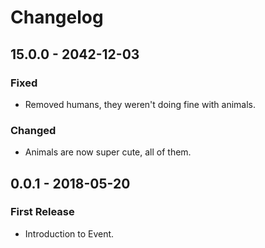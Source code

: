 # Changelog

## 15.0.0 - 2042-12-03

### Fixed

* Removed humans, they weren't doing fine with animals.

### Changed

* Animals are now super cute, all of them.

## 0.0.1 - 2018-05-20

### First Release

* Introduction to Event.



